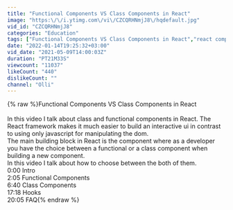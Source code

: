 ```yaml
---
title: "Functional Components VS Class Components in React"
image: "https:\/\/i.ytimg.com\/vi\/CZCQRHNmjJ8\/hqdefault.jpg"
vid_id: "CZCQRHNmjJ8"
categories: "Education"
tags: ["Functional Components VS Class Components in React","react components","react js"]
date: "2022-01-14T19:25:32+03:00"
vid_date: "2021-05-09T14:00:03Z"
duration: "PT21M33S"
viewcount: "11037"
likeCount: "440"
dislikeCount: ""
channel: "Olli"
---
```

{% raw %}Functional Components VS Class Components in React<br /><br />In this video I talk about class and functional components in React. The React framework makes it much easier to build an interactive ui in contrast to using only javascript for manipulating the dom.<br />The main building block in React is the component where as a developer you have the choice between a functional or a class component when building a new component. <br />In this video I talk about how to choose between the both of them.<br />0:00 Intro<br />2:05 Functional Components<br />6:40 Class Components<br />17:18 Hooks<br />20:05 FAQ{% endraw %}
